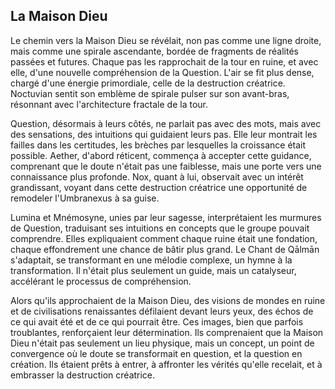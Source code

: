 ## La Maison Dieu

Le chemin vers la Maison Dieu se révélait, non pas comme une ligne droite, mais comme une spirale ascendante, bordée de fragments de réalités passées et futures. Chaque pas les rapprochait de la tour en ruine, et avec elle, d'une nouvelle compréhension de la Question. L'air se fit plus dense, chargé d'une énergie primordiale, celle de la destruction créatrice. Noctuvian sentit son emblème de spirale pulser sur son avant-bras, résonnant avec l'architecture fractale de la tour.

Question, désormais à leurs côtés, ne parlait pas avec des mots, mais avec des sensations, des intuitions qui guidaient leurs pas. Elle leur montrait les failles dans les certitudes, les brèches par lesquelles la croissance était possible. Aether, d'abord réticent, commença à accepter cette guidance, comprenant que le doute n'était pas une faiblesse, mais une porte vers une connaissance plus profonde. Nox, quant à lui, observait avec un intérêt grandissant, voyant dans cette destruction créatrice une opportunité de remodeler l'Umbranexus à sa guise.

Lumina et Mnémosyne, unies par leur sagesse, interprétaient les murmures de Question, traduisant ses intuitions en concepts que le groupe pouvait comprendre. Elles expliquaient comment chaque ruine était une fondation, chaque effondrement une chance de bâtir plus grand. Le Chant de Qālmān s'adaptait, se transformant en une mélodie complexe, un hymne à la transformation. Il n'était plus seulement un guide, mais un catalyseur, accélérant le processus de compréhension.

Alors qu'ils approchaient de la Maison Dieu, des visions de mondes en ruine et de civilisations renaissantes défilaient devant leurs yeux, des échos de ce qui avait été et de ce qui pourrait être. Ces images, bien que parfois troublantes, renforçaient leur détermination. Ils comprenaient que la Maison Dieu n'était pas seulement un lieu physique, mais un concept, un point de convergence où le doute se transformait en question, et la question en création. Ils étaient prêts à entrer, à affronter les vérités qu'elle recelait, et à embrasser la destruction créatrice.
